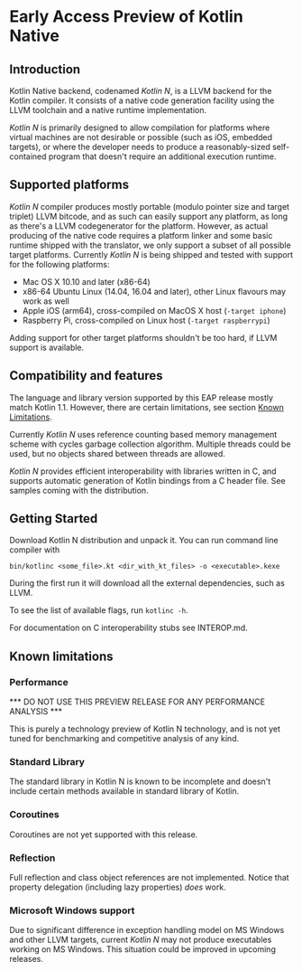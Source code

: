 # Early Access Preview of Kotlin Native #

## Introduction ##

 Kotlin Native backend, codenamed _Kotlin N_, is a LLVM backend for the Kotlin
compiler. It consists of a native code generation facility using the LLVM toolchain
and a native runtime implementation.

 _Kotlin N_ is primarily designed to allow compilation for platforms where
virtual machines are not desirable or possible (such as iOS, embedded targets),
or where the developer needs to produce a reasonably-sized self-contained program
that doesn't require an additional execution runtime.

## Supported platforms ##

 _Kotlin N_ compiler produces mostly portable (modulo pointer size and target
triplet) LLVM bitcode, and as such can easily support any platform, as long as there's a LLVM
codegenerator for the platform.
 However, as actual producing of the native code requires a platform linker and some
basic runtime shipped with the translator, we only support a subset of all possible
target platforms. Currently _Kotlin N_ is being shipped and tested with support for
the following platforms:

 * Mac OS X 10.10 and later (x86-64)
 * x86-64 Ubuntu Linux (14.04, 16.04 and later), other Linux flavours may work as well
 * Apple iOS (arm64), cross-compiled on MacOS X host (`-target iphone`)
 * Raspberry Pi, cross-compiled on Linux host (`-target raspberrypi`)


 Adding support for other target platforms shouldn't be too hard, if LLVM support
 is available.

 ## Compatibility and features ##

The language and library version supported by this EAP release mostly match Kotlin 1.1.
However, there are certain limitations, see section [Known Limitations](#limitations).

 Currently _Kotlin N_ uses reference counting based memory management scheme with cycles
garbage collection algorithm. Multiple threads could be used, but no objects shared 
between threads are allowed.

_Kotlin N_ provides efficient interoperability with libraries written in C, and supports
automatic generation of Kotlin bindings from a C header file.
See samples coming with the distribution.

  ## Getting Started ##

 Download Kotlin N distribution and unpack it. You can run command line compiler with

	bin/kotlinc <some_file>.kt <dir_with_kt_files> -o <executable>.kexe

  During the first run it will download all the external dependencies, such as LLVM.

To see the list of available flags, run `kotlinc -h`.

For documentation on C interoperability stubs see INTEROP.md.

 ## <a name="limitations"></a>Known limitations ##

 ### Performance ###

 *** DO NOT USE THIS PREVIEW RELEASE FOR ANY PERFORMANCE ANALYSIS ***

 This is purely a technology preview of Kotlin N technology, and is not yet tuned
for benchmarking and competitive analysis of any kind.

### Standard Library ###

  The standard library in Kotlin N is known to be incomplete and doesn't include
certain methods available in standard library of Kotlin.

### Coroutines ###

Coroutines are not yet supported with this release.

### Reflection ###

Full reflection and class object references are not implemented.
Notice that property delegation (including lazy properties) *does* work.

### Microsoft Windows support ###

   Due to significant difference in exception handling model on MS Windows and
other LLVM targets, current _Kotlin N_ may not produce executables working on
MS Windows. This situation could be improved in upcoming releases.
